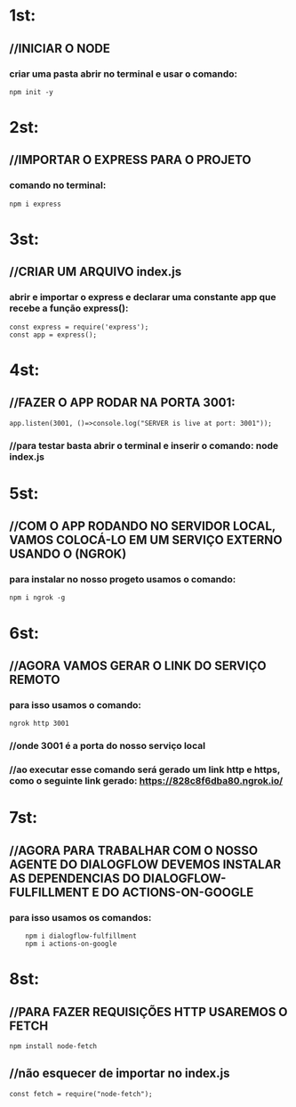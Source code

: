 # 1st:
## //INICIAR O NODE
   ### criar uma pasta abrir no terminal e usar o comando: 
	npm init -y

# 2st:
## //IMPORTAR O EXPRESS PARA O PROJETO
   ### comando no terminal: 
	npm i express

# 3st:
## //CRIAR UM ARQUIVO index.js
   ### abrir e importar o express e declarar uma constante app que recebe a função express(): 
	const express = require('express');
	const app = express();

# 4st:
## //FAZER O APP RODAR NA PORTA 3001:
	app.listen(3001, ()=>console.log("SERVER is live at port: 3001"));
### //para testar basta abrir o terminal e inserir o comando: node index.js

# 5st:
## //COM O APP RODANDO NO SERVIDOR LOCAL, VAMOS COLOCÁ-LO EM UM SERVIÇO EXTERNO USANDO O (NGROK)
   ### para instalar no nosso progeto usamos o comando: 
	npm i ngrok -g

# 6st:
## //AGORA VAMOS GERAR O LINK DO SERVIÇO REMOTO
   ### para isso usamos o comando: 
	ngrok http 3001
### //onde 3001 é a porta do nosso serviço local
### //ao executar esse comando será gerado um link http e https, como o seguinte link gerado: https://828c8f6dba80.ngrok.io/

# 7st:
## //AGORA PARA TRABALHAR COM O NOSSO AGENTE DO DIALOGFLOW DEVEMOS INSTALAR AS DEPENDENCIAS DO DIALOGFLOW-FULFILLMENT E DO ACTIONS-ON-GOOGLE
   ### para isso usamos os comandos:
		npm i dialogflow-fulfillment
		npm i actions-on-google

# 8st:
## //PARA FAZER REQUISIÇÕES HTTP USAREMOS O FETCH
	npm install node-fetch
## //não esquecer de importar no index.js
	const fetch = require("node-fetch");
